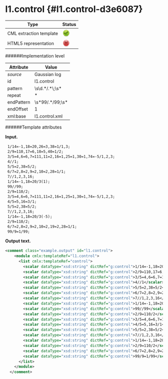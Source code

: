 # l1.control {#l1.control-d3e6087}


| Type                                                                                                                                                | Status                                                                                                                                              |
|----|----|
| CML extraction template                                                                                                                             | ![](/imgs/Total.png)                                                                                                                                |
| HTML5 representation                                                                                                                                | ![](/imgs/None.png)                                                                                                                                 |

######Implementation level

| Attribute                                                                                                                                           | Value                                                                                                                                               |
|----|----|
| *source*                                                                                                                                            | Gaussian log                                                                                                                                        |
| id                                                                                                                                                  | l1.control                                                                                                                                          |
| pattern                                                                                                                                             | \\s\\d.\*/.\*\\;\\s\*                                                                                                                               |
| repeat                                                                                                                                              | \*                                                                                                                                                  |
| endPattern                                                                                                                                          | \\s\*99/.\*/99;\\s\*                                                                                                                                |
| endOffset                                                                                                                                           | 1                                                                                                                                                   |
| xml:base                                                                                                                                            | l1.control.xml                                                                                                                                      |

######Template attributes

**Input.**

     1/14=-1,18=20,26=3,38=1/1,3;
     2/9=110,17=6,18=5,40=1/2;
     3/5=4,6=6,7=111,11=2,16=1,25=1,30=1,74=-5/1,2,3;
     4//1;
     5/5=2,38=5/2;
     6/7=2,8=2,9=2,10=2,28=1/1;
     7//1,2,3,16;
     1/14=-1,18=20/3(1);
     99//99;
     2/9=110/2;
     3/5=4,6=6,7=111,11=2,16=1,25=1,30=1,74=-5/1,2,3;
     4/5=5,16=3/1;
     5/5=2,38=5/2;
     7//1,2,3,16;
     1/14=-1,18=20/3(-5);
     2/9=110/2;
     6/7=2,8=2,9=2,10=2,19=2,28=1/1;
     99/9=1/99;
      

**Output text.**

```xml
<comment class="example.output" id="l1.control">
    <module cmlx:templateRef="l1.control">
      <list cmlx:templateRef="control">
        <scalar dataType="xsd:string" dictRef="g:control">1/14=-1,18=20,26=3,38=1/1,3</scalar>
        <scalar dataType="xsd:string" dictRef="g:control">2/9=110,17=6,18=5,40=1/2</scalar>
        <scalar dataType="xsd:string" dictRef="g:control">3/5=4,6=6,7=111,11=2,16=1,25=1,30=1,74=-5/1,2,3</scalar>
        <scalar dataType="xsd:string" dictRef="g:control">4//1</scalar>
        <scalar dataType="xsd:string" dictRef="g:control">5/5=2,38=5/2</scalar>
        <scalar dataType="xsd:string" dictRef="g:control">6/7=2,8=2,9=2,10=2,28=1/1</scalar>
        <scalar dataType="xsd:string" dictRef="g:control">7//1,2,3,16</scalar>
        <scalar dataType="xsd:string" dictRef="g:control">1/14=-1,18=20/3(1)</scalar>
        <scalar dataType="xsd:string" dictRef="g:control">99//99</scalar>
        <scalar dataType="xsd:string" dictRef="g:control">2/9=110/2</scalar>
        <scalar dataType="xsd:string" dictRef="g:control">3/5=4,6=6,7=111,11=2,16=1,25=1,30=1,74=-5/1,2,3</scalar>
        <scalar dataType="xsd:string" dictRef="g:control">4/5=5,16=3/1</scalar>
        <scalar dataType="xsd:string" dictRef="g:control">5/5=2,38=5/2</scalar>
        <scalar dataType="xsd:string" dictRef="g:control">7//1,2,3,16</scalar>
        <scalar dataType="xsd:string" dictRef="g:control">1/14=-1,18=20/3(-5)</scalar>
        <scalar dataType="xsd:string" dictRef="g:control">2/9=110/2</scalar>
        <scalar dataType="xsd:string" dictRef="g:control">6/7=2,8=2,9=2,10=2,19=2,28=1/1</scalar>
        <scalar dataType="xsd:string" dictRef="g:control">99/9=1/99</scalar>
      </list>
    </module>
  </comment>
```
